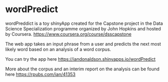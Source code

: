 wordPredict
===========

wordPreddict is a toy shinyApp created for the Capstone project in the Data Science Specialization programme organized by John Hopkins and hosted by Coursera.
https://www.coursera.org/course/dsscapstone

The web app takes an input phrase from a user and predicts the next most likely word based on an analysis of a word corpus.

You can try the app here
https://iandonaldson.shinyapps.io/wordPredict

More about the corpus and an interim report on the analysis can be found here
https://rpubs.com/ian/41353

